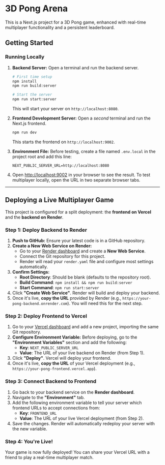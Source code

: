 # 3D Pong Arena

This is a Next.js project for a 3D Pong game, enhanced with real-time multiplayer functionality and a persistent leaderboard.

## Getting Started

### **Running Locally**

1.  **Backend Server:** Open a terminal and run the backend server.
    ```bash
    # First time setup
    npm install
    npm run build:server

    # Start the server
    npm run start:server
    ```
    This will start your server on `http://localhost:8080`.

2.  **Frontend Development Server:** Open a *second* terminal and run the Next.js frontend.
    ```bash
    npm run dev
    ```
    This starts the frontend on `http://localhost:9002`.

3.  **Environment File:** Before testing, create a file named `.env.local` in the project root and add this line:
    ```
    NEXT_PUBLIC_SERVER_URL=http://localhost:8080
    ```
4.  Open [http://localhost:9002](http://localhost:9002) in your browser to see the result. To test multiplayer locally, open the URL in two separate browser tabs.

---

## Deploying a Live Multiplayer Game

This project is configured for a split deployment: the **frontend on Vercel** and the **backend on Render**.

### **Step 1: Deploy Backend to Render**

1.  **Push to GitHub:** Ensure your latest code is in a GitHub repository.
2.  **Create a New Web Service on Render:**
    *   Go to your [Render dashboard](https://dashboard.render.com/) and create a **New Web Service**.
    *   Connect the Git repository for this project.
    *   Render will read your `render.yaml` file and configure most settings automatically.
3.  **Confirm Settings:**
    *   **Root Directory**: Should be blank (defaults to the repository root).
    *   **Build Command**: `npm install && npm run build:server`
    *   **Start Command**: `npm run start:server`
4.  Click **"Create Web Service"**. Render will build and deploy your backend.
5.  Once it's live, **copy the URL** provided by Render (e.g., `https://your-pong-backend.onrender.com`). You will need this for the next step.

### **Step 2: Deploy Frontend to Vercel**

1.  Go to your [Vercel dashboard](https://vercel.com/dashboard) and add a new project, importing the same Git repository.
2.  **Configure Environment Variable:** Before deploying, go to the **"Environment Variables"** section and add the following:
    *   **Key**: `NEXT_PUBLIC_SERVER_URL`
    *   **Value**: The URL of your live backend on Render (from Step 1).
3.  Click **"Deploy"**. Vercel will deploy your frontend.
4.  Once it's live, **copy the URL** of your Vercel deployment (e.g., `https://your-pong-frontend.vercel.app`).

### **Step 3: Connect Backend to Frontend**

1.  Go back to your backend service on the **Render dashboard**.
2.  Navigate to the **"Environment"** tab.
3.  Add the following environment variable to tell your server which frontend URLs to accept connections from:
    *   **Key**: `FRONTEND_URL`
    *   **Value**: The URL of your live Vercel deployment (from Step 2).
4.  Save the changes. Render will automatically redeploy your server with the new variable.

### **Step 4: You're Live!**

Your game is now fully deployed! You can share your Vercel URL with a friend to play a real-time multiplayer match.
